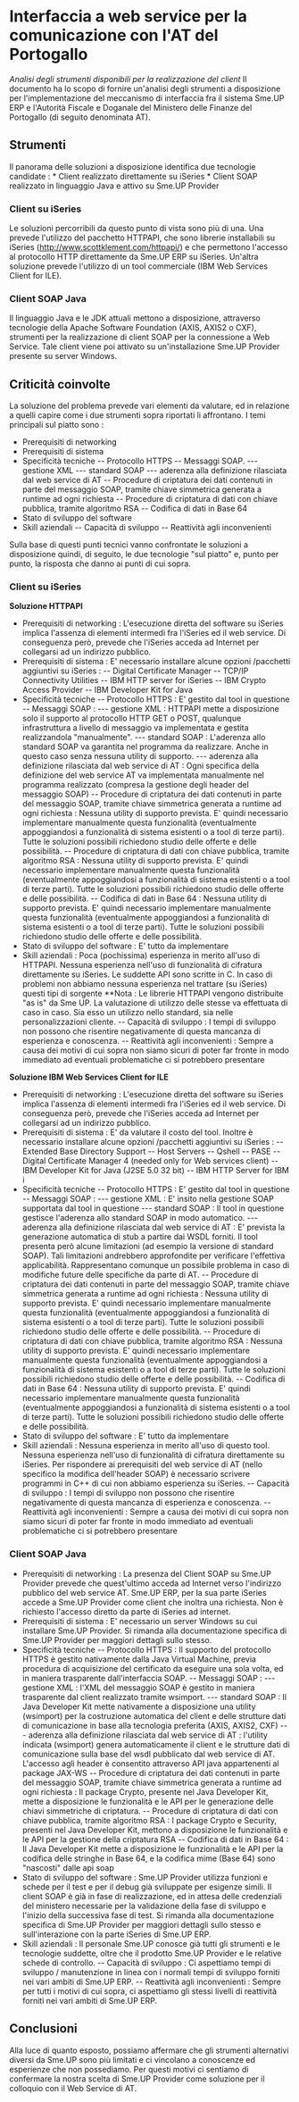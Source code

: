 # Interfaccia a web service per la comunicazione con l'AT del Portogallo
_Analisi degli strumenti disponibili per la realizzazione del client_
Il documento ha lo scopo di fornire un'analisi degli strumenti a disposizione per l'implementazione del meccanismo di interfaccia fra il sistema Sme.UP ERP e l'Autorità Fiscale e Doganale del Ministero delle Finanze del Portogallo (di seguito denominata AT).
## Strumenti
Il panorama delle soluzioni a disposizione identifica due tecnologie candidate : 
\* Client realizzato direttamente su iSeries
\* Client SOAP realizzato in linguaggio Java e attivo su Sme.UP Provider
### Client su iSeries
Le soluzioni percorribili da questo punto di vista sono più di una.
Una prevede l'utilizzo del pacchetto HTTPAPI, che sono librerie installabili su iSeries (http://www.scottklement.com/httpapi/) e che permettono l'accesso al protocollo HTTP direttamente da Sme.UP ERP su iSeries.
Un'altra soluzione prevede l'utilizzo di un tool commerciale (IBM Web Services Client for ILE).
### Client SOAP Java
Il linguaggio Java e le JDK attuali mettono a disposizione, attraverso tecnologie della Apache Software Foundation (AXIS, AXIS2 o CXF), strumenti per la realizzazione di client SOAP per la connessione a Web Service. Tale client viene poi attivato su un'installazione Sme.UP Provider presente su server Windows.
## Criticità coinvolte
La soluzione del problema prevede vari elementi da valutare, ed in relazione a quelli capire come i due strumenti sopra riportati li affrontano.
I temi principali sul piatto sono : 
- Prerequisiti di networking
- Prerequisiti di sistema
- Specificità tecniche
-- Protocollo HTTPS
-- Messaggi SOAP.
--- gestione XML
--- standard SOAP
--- aderenza alla definizione rilasciata dal web service di AT
-- Procedure di criptatura dei dati contenuti in parte del messaggio SOAP, tramite chiave simmetrica generata a runtime ad ogni richiesta
-- Procedure di criptatura di dati con chiave pubblica, tramite algoritmo RSA
-- Codifica di dati in Base 64
- Stato di sviluppo del software
- Skill aziendali
-- Capacità di sviluppo
-- Reattività agli inconvenienti

Sulla base di questi punti tecnici vanno confrontate le soluzioni a disposizione quindi, di seguito, le due tecnologie "sul piatto" e, punto per punto, la risposta che danno ai punti di cui sopra.
### Client su iSeries
**Soluzione HTTPAPI**
- Prerequisiti di networking :  L'esecuzione diretta del software su iSeries implica l'assenza di elementi intermedi fra l'iSeries ed il web service. Di conseguenza però, prevede che l'iSeries acceda ad Internet per collegarsi ad un indirizzo pubblico.
- Prerequisiti di sistema :  E' necessario installare alcune opzioni /pacchetti aggiuntivi su iSeries : 
-- Digital Certificate Manager
-- TCP/IP Connectivity Utilities
-- IBM HTTP server for iSeries
-- IBM Crypto Access Provider
-- IBM Developer Kit for Java
- Specificità tecniche
-- Protocollo HTTPS :  E' gestito dal tool in questione
-- Messaggi SOAP : 
--- gestione XML :  HTTPAPI mette a disposizione solo il supporto al protocollo HTTP GET o POST, qualunque infrastruttura a livello di messaggio va implementata e gestita realizzandola "manualmente".
--- standard SOAP :  L'aderenza allo standard SOAP va garantita nel programma da realizzare. Anche in questo caso senza nessuna utility di supporto.
--- aderenza alla definizione rilasciata dal web service di AT :  Ogni specifica della definizione del web service AT va implementata manualmente nel programma realizzato (compresa la gestione degli header del messaggio SOAP)
-- Procedure di criptatura dei dati contenuti in parte del messaggio SOAP, tramite chiave simmetrica generata a runtime ad ogni richiesta :  Nessuna utility di supporto prevista. E' quindi necessario implementare manualmente questa funzionalità (eventualmente appoggiandosi a funzionalità di sistema esistenti o a tool di terze parti). Tutte le soluzioni possibili richiedono studio delle offerte e delle possibilità.
-- Procedure di criptatura di dati con chiave pubblica, tramite algoritmo RSA :  Nessuna utility di supporto prevista. E' quindi necessario implementare manualmente questa funzionalità (eventualmente appoggiandosi a funzionalità di sistema esistenti o a tool di terze parti). Tutte le soluzioni possibili richiedono studio delle offerte e delle possibilità.
-- Codifica di dati in Base 64 :  Nessuna utility di supporto prevista. E' quindi necessario implementare manualmente questa funzionalità (eventualmente appoggiandosi a funzionalità di sistema esistenti o a tool di terze parti). Tutte le soluzioni possibili richiedono studio delle offerte e delle possibilità.
- Stato di sviluppo del software :  E' tutto da implementare
- Skill aziendali :  Poca (pochissima) esperienza in merito all'uso di HTTPAPI. Nessuna esperienza nell'uso di funzionalità di cifratura direttamente su iSeries. Le suddette API sono scritte in C. In caso di problemi non abbiamo nessuna esperienza nel trattare (su iSeries) questi tipi di sorgente **Nota :  Le librerie HTTPAPI vengono distribuite "as is" da Sme UP. La valutazione di utilizzo delle stesse va effettuata di caso in caso. Sia esso un utilizzo nello standard, sia nelle personalizzazioni cliente.
-- Capacità di sviluppo :  I tempi di sviluppo non possono che risentire negativamente di questa mancanza di esperienza e conoscenza.
-- Reattività agli inconvenienti :  Sempre a causa dei motivi di cui sopra non siamo sicuri di poter far fronte in modo immediato ad eventuali problematiche ci si potrebbero presentare

**Soluzione IBM Web Services Client for ILE**
- Prerequisiti di networking :  L'esecuzione diretta del software su iSeries implica l'assenza di elementi intermedi fra l'iSeries ed il web service. Di conseguenza però, prevede che l'iSeries acceda ad Internet per collegarsi ad un indirizzo pubblico.
- Prerequisiti di sistema :  E' da valutare il costo del tool. Inoltre è necessario installare alcune opzioni /pacchetti aggiuntivi su iSeries : 
-- Extended Base Directory Support
-- Host Servers
-- Qshell
-- PASE
-- Digital Certificate Manager 4 (needed only for Web services client)
-- IBM Developer Kit for Java (J2SE 5.0 32 bit)
-- IBM HTTP Server for IBM i
- Specificità tecniche
-- Protocollo HTTPS :  E' gestito dal tool in questione
-- Messaggi SOAP : 
--- gestione XML :  E' insito nella gestione SOAP supportata dal tool in questione
--- standard SOAP :  Il tool in questione gestisce l'aderenza allo standard SOAP in modo automatico.
--- aderenza alla definizione rilasciata dal web service di AT :  E' prevista la generazione automatica di stub a partire dai WSDL forniti. Il tool presenta però alcune limitazioni (ad esempio la versione di standard SOAP). Tali limitazioni andrebbero approfondite per verificare l'effettiva applicabilità. Rappresentano comunque un possibile problema in caso di modifiche future delle specifiche da parte di AT.
-- Procedure di criptatura dei dati contenuti in parte del messaggio SOAP, tramite chiave simmetrica generata a runtime ad ogni richiesta :  Nessuna utility di supporto prevista. E' quindi necessario implementare manualmente questa funzionalità (eventualmente appoggiandosi a funzionalità di sistema esistenti o a tool di terze parti). Tutte le soluzioni possibili richiedono studio delle offerte e delle possibilità.
-- Procedure di criptatura di dati con chiave pubblica, tramite algoritmo RSA :  Nessuna utility di supporto prevista. E' quindi necessario implementare manualmente questa funzionalità (eventualmente appoggiandosi a funzionalità di sistema esistenti o a tool di terze parti). Tutte le soluzioni possibili richiedono studio delle offerte e delle possibilità.
-- Codifica di dati in Base 64 :  Nessuna utility di supporto prevista. E' quindi necessario implementare manualmente questa funzionalità (eventualmente appoggiandosi a funzionalità di sistema esistenti o a tool di terze parti). Tutte le soluzioni possibili richiedono studio delle offerte e delle possibilità.
- Stato di sviluppo del software :  E' tutto da implementare
- Skill aziendali :  Nessuna esperienza in merito all'uso di questo tool. Nessuna esperienza nell'uso di funzionalità di cifratura direttamente su iSeries. Per rispondere ai prerequisiti del web service di AT (nello specifico la modifica dell'header SOAP) è necessario scrivere programmi in C++ di cui non abbiamo esperienza su iSeries.
-- Capacità di sviluppo :  I tempi di sviluppo non possono che risentire negativamente di questa mancanza di esperienza e conoscenza.
-- Reattività agli inconvenienti :  Sempre a causa dei motivi di cui sopra non siamo sicuri di poter far fronte in modo immediato ad eventuali problematiche ci si potrebbero presentare

### Client SOAP Java
- Prerequisiti di networking :  La presenza del Client SOAP su Sme.UP Provider prevede che quest'ultimo acceda ad Internet verso l'indirizzo pubblico del web service AT. Sme.UP ERP, per la sua parte iSeries accede a Sme.UP Provider come client che inoltra una richiesta. Non è richiesto l'accesso diretto da parte di iSeries ad internet.
- Prerequisiti di sistema :  E' necessario un server Windows su cui installare Sme.UP Provider. Si rimanda alla documentazione specifica di Sme.UP Provider per maggiori dettagli sullo stesso.
- Specificità tecniche
-- Protocollo HTTPS :  Il supporto del protocollo HTTPS è gestito nativamente dalla Java Virtual Machine, previa procedura di acquisizione del certificato da eseguire una sola volta, ed in maniera trasparente dall'interfaccia SOAP.
-- Messaggi SOAP : 
--- gestione XML :  l'XML del messaggio SOAP è gestito in maniera trasparente dal client realizzato tramite wsimport.
--- standard SOAP :  Il Java Developer Kit mette nativamente a disposizione una utility (wsimport) per la costruzione automatica del client e delle strutture dati di comunicazione in base alla tecnologia preferita (AXIS, AXIS2, CXF)
--- aderenza alla definizione rilasciata dal web service di AT :  l'utility indicata (wsimport) genera automaticamente il client e le strutture dati di comunicazione sulla base del wsdl pubblicato dal web service di AT. L'accesso agli header è consentito attraverso API java appartenenti al package JAX-WS
-- Procedure di criptatura dei dati contenuti in parte del messaggio SOAP, tramite chiave simmetrica generata a runtime ad ogni richiesta :  Il package Crypto, presente nel Java Developer Kit, mette a disposizione le funzionalità e le API per le generazione delle chiavi simmetriche di criptatura.
-- Procedure di criptatura di dati con chiave pubblica, tramite algoritmo RSA :  I package Crypto e Security, presenti nel Java Developer Kit, mettono a disposizione le funzionalità e le API per la gestione della criptatura RSA
-- Codifica di dati in Base 64 :  Il Java Developer Kit mette a disposizione le funzionalità e le API per la codifica delle stringhe in Base 64, e la codifica mime (Base 64) sono "nascosti" dalle api soap
- Stato di sviluppo del software :  Sme.UP Provider utilizza funzioni e schede per il test e per il debug già sviluppate per esigenze simili. Il client SOAP è già in fase di realizzazione, ed in attesa delle credenziali del ministero necessarie per la validazione della fase di sviluppo e l'inizio della successiva fase di test.  Si rimanda alla documentazione specifica di Sme.UP Provider per maggiori dettagli sullo stesso e sull'interazione con la parte iSeries di Sme.UP ERP.
- Skill aziendali :  Il personale Sme.UP conosce già tutti gli strumenti e le tecnologie suddette, oltre che il prodotto Sme.UP Provider e le relative schede di controllo.
-- Capacità di sviluppo :  Ci aspettiamo tempi di sviluppo / manutenzione in linea con i normali tempi di sviluppo forniti nei vari ambiti di Sme.UP ERP.
-- Reattività agli inconvenienti :  Sempre per tutti i motivi di cui sopra, ci aspettiamo gli stessi livelli di reattività forniti nei vari ambiti di Sme.UP ERP.

## Conclusioni
Alla luce di quanto esposto, possiamo affermare che gli strumenti alternativi diversi da Sme.UP sono più limitati e ci vincolano a conoscenze ed esperienze che non possediamo.
Per questi motivi ci sentiamo di confermare la nostra scelta di Sme.UP Provider come soluzione per il colloquio con il Web Service di AT.
